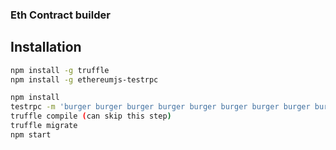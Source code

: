 ### Eth Contract builder

## Installation

```bash
npm install -g truffle
npm install -g ethereumjs-testrpc
```

```bash
npm install
testrpc -m 'burger burger burger burger burger burger burger burger burger burger burger burger' // separate window
truffle compile (can skip this step)
truffle migrate
npm start
```
